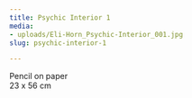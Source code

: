 ```yaml
---
title: Psychic Interior 1
media:
- uploads/Eli-Horn_Psychic-Interior_001.jpg
slug: psychic-interior-1

---
```

Pencil on paper  
23 x 56 cm